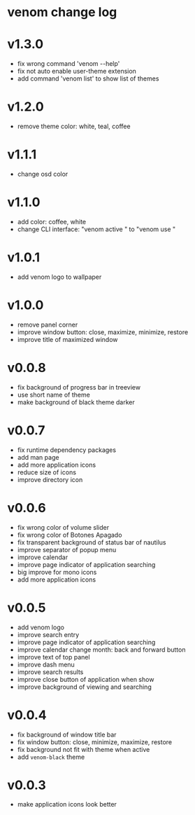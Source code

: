 # venom change log

# v1.3.0

- fix wrong command 'venom --help'
- fix not auto enable user-theme extension
- add command 'venom list' to show list of themes

# v1.2.0

- remove theme color: white, teal, coffee

# v1.1.1

- change osd color

# v1.1.0

- add color: coffee, white
- change CLI interface: "venom active <name>" to "venom use <name>"

# v1.0.1

- add venom logo to wallpaper

# v1.0.0

- remove panel corner
- improve window button: close, maximize, minimize, restore
- improve title of maximized window

# v0.0.8

- fix background of progress bar in treeview
- use short name of theme
- make background of black theme darker

# v0.0.7

- fix runtime dependency packages
- add man page
- add more application icons
- reduce size of icons
- improve directory icon

# v0.0.6

- fix wrong color of volume slider
- fix wrong color of Botones Apagado
- fix transparent background of status bar of nautilus
- improve separator of popup menu
- improve calendar
- improve page indicator of application searching
- big improve for mono icons
- add more application icons

# v0.0.5

- add venom logo
- improve search entry
- improve page indicator of application searching
- improve calendar change month: back and forward button
- improve text of top panel
- improve dash menu
- improve search results
- improve close button of application when show
- improve background of viewing and searching

# v0.0.4

- fix background of window title bar
- fix window button: close, minimize, maximize, restore
- fix background not fit with theme when active
- add `venom-black` theme

# v0.0.3

- make application icons look better
